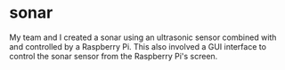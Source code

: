 # sonar
My team and I created a sonar using an ultrasonic sensor combined with and controlled 
by a Raspberry Pi. This also involved a GUI interface to control the sonar sensor from 
the Raspberry Pi's screen.
